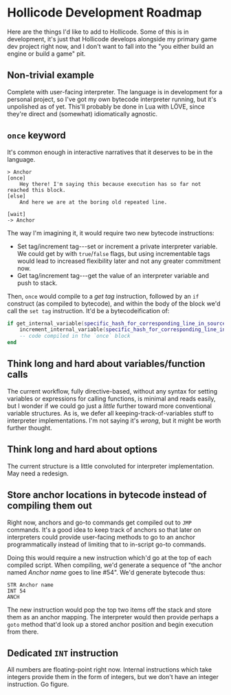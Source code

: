 # Hollicode Development Roadmap

Here are the things I'd like to add to Hollicode. Some of this is in development, it's just that Hollicode develops alongside my primary game dev project right now, and I don't want to fall into the "you either build an engine or build a game" pit.

## Non-trivial example

Complete with user-facing interpreter. The language is in development for a personal project, so I've got my own bytecode interpreter running, but it's unpolished as of yet. This'll probably be done in Lua with LÖVE, since they're direct and (somewhat) idiomatically agnostic.

## `once` keyword

It's common enough in interactive narratives that it deserves to be in the language.

```
> Anchor
[once]
	Hey there! I'm saying this because execution has so far not reached this block.
[else]
	And here we are at the boring old repeated line.

[wait]
-> Anchor
```

The way I'm imagining it, it would require two new bytecode instructions:

* Set tag/increment tag---set or increment a private interpreter variable. We could get by with `true`/`false` flags, but using incrementable tags would lead to increased flexibility later and not any greater commitment now.
* Get tag/increment tag---get the value of an interpreter variable and push to stack.

Then, `once` would compile to a *get tag* instruction, followed by an `if` construct (as compiled to bytecode), and within the body of the block we'd call the `set tag` instruction. It'd be a bytecodeification of:
```lua
if get_internal_variable(specific_hash_for_corresponding_line_in_source) == 0 then
	increment_internal_variable(specific_hash_for_corresponding_line_in_source)
	-- code compiled in the `once` block
end
```

## Think long and hard about variables/function calls

The current workflow, fully directive-based, without any syntax for setting variables or expressions for calling functions, is minimal and reads easily, but I wonder if we could go just a *little* further toward more conventional variable structures. As is, we defer all keeping-track-of-variables stuff to interpreter implementations. I'm not saying it's *wrong*, but it might be worth further thought.

## Think long and hard about options

The current structure is a little convoluted for interpreter implementation. May need a redesign.

## Store anchor locations in bytecode instead of compiling them out

Right now, anchors and go-to commands get compiled out to `JMP` commands. It's a good idea to keep track of anchors so that later on interpreters could provide user-facing methods to go to an anchor programmatically instead of limiting that to in-script go-to commands.

Doing this would require a new instruction which'd go at the top of each compiled script. When compiling, we'd generate a sequence of "the anchor named *Anchor name* goes to line #54". We'd generate bytecode thus:

```
STR	Anchor name
INT	54
ANCH
```

The new instruction would pop the top two items off the stack and store them as an anchor mapping. The interpreter would then provide perhaps a `goto` method that'd look up a stored anchor position and begin execution from there.

## Dedicated `INT` instruction

All numbers are floating-point right now. Internal instructions which take integers provide them in the form of integers, but we don't have an integer instruction. Go figure.
